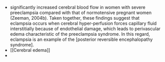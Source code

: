 - significantly increased cerebral blood flow in women with severe preeclampsia compared with that of normotensive pregnant women (Zeeman, 2004b). Taken together, these findings suggest that eclampsia occurs when cerebral hyper-perfusion forces capillary fluid interstitially because of endothelial damage, which leads to perivascular edema characteristic of the preeclampsia syndrome. In this regard, eclampsia is an example of the [posterior reversible encephalopathy syndrome].
- [[Cerebral edema]]
- 